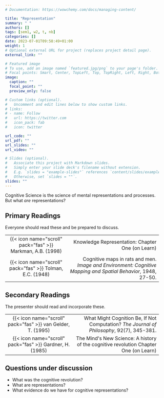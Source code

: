 ```yaml
---
# Documentation: https://wowchemy.com/docs/managing-content/

title: "Representation"
summary: " "
authors: []
tags: [sem1, w2, t, nb]
categories: []
date: 2023-07-01T09:58:49+01:00
weight: 1
# Optional external URL for project (replaces project detail page).
external_link: ""

# Featured image
# To use, add an image named `featured.jpg/png` to your page's folder.
# Focal points: Smart, Center, TopLeft, Top, TopRight, Left, Right, BottomLeft, Bottom, BottomRight.
image:
  caption: ""
  focal_point: ""
  preview_only: false

# Custom links (optional).
#   Uncomment and edit lines below to show custom links.
# links:
# - name: Follow
#   url: https://twitter.com
#   icon_pack: fab
#   icon: twitter

url_code: ""
url_pdf: ""
url_slides: ""
url_video: ""

# Slides (optional).
#   Associate this project with Markdown slides.
#   Simply enter your slide deck's filename without extension.
#   E.g. `slides = "example-slides"` references `content/slides/example-slides.md`.
#   Otherwise, set `slides = ""`.
slides: ""
---
```


Cognitive Science is the science of mental representations and processes. But what *are* representations?

## Primary Readings

Everyone should read these and be prepared to discuss.

|  |  |
|:----:|-----:|
| {{< icon name="scroll" pack="fas" >}} Markman, A.B. (1998) | Knowledge Representation: Chapter One (on Learn) |
| {{< icon name="scroll" pack="fas" >}} Tolman, E.C. (1948) | Cognitive maps in rats and men. *Image and Environment: Cognitive Mapping and Spatial Behavior*, 1948, 27-50. |



## Secondary Readings

The presenter should read and incorporate these.

|  |  |
|:----:|-----:|
| {{< icon name="scroll" pack="fas" >}} van Gelder, T. (1995) | What Might Cognition Be, If Not Computation? *The Journal of Philosophy*, 92(7), 345-381. |
| {{< icon name="scroll" pack="fas" >}} Gardner, H. (1985) | The Mind's New Science: A history of the cognitive revolution Chapter One (on Learn) |


## Questions under discussion

- What was the cognitive revolution?
- What are representations?
- What evidence do we have for cognitive representations?

